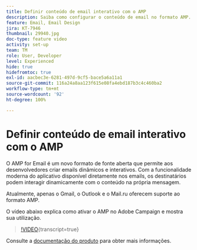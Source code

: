 ```yaml
---
title: Definir conteúdo de email interativo com o AMP
description: Saiba como configurar o conteúdo de email no formato AMP.
feature: Email, Email Design
jira: KT-7946
thumbnail: 29940.jpg
doc-type: feature video
activity: set-up
team: TM
role: User, Developer
level: Experienced
hide: true
hidefromtoc: true
exl-id: aacbec3e-6281-497d-9cf5-bace5a6a11a1
source-git-commit: 116a24a8aa123f615e08fa4ebd187b3c4c460ba2
workflow-type: tm+mt
source-wordcount: '92'
ht-degree: 100%

---
```


# Definir conteúdo de email interativo com o AMP

O AMP for Email é um novo formato de fonte aberta que permite aos desenvolvedores criar emails dinâmicos e interativos. Com a funcionalidade moderna do aplicativo disponível diretamente nos emails, os destinatários podem interagir dinamicamente com o conteúdo na própria mensagem.

Atualmente, apenas o Gmail, o Outlook e o Mail.ru oferecem suporte ao formato AMP.

O vídeo abaixo explica como ativar o AMP no Adobe Campaign e mostra sua utilização.

>[!VIDEO](https://video.tv.adobe.com/v/33179?quality=12&learn=on&captions=por_br){transcript=true}

Consulte a [documentação do produto](https://experienceleague.adobe.com/docs/campaign-classic/using/sending-messages/sending-emails/defining-interactive-content.html?lang=pt-BR#about-amp-for-email) para obter mais informações.
